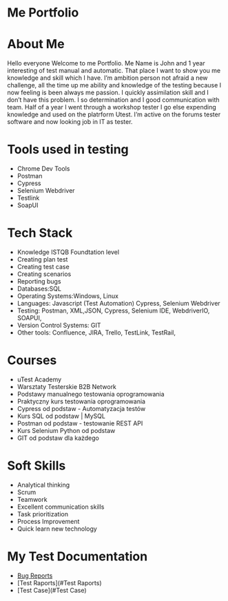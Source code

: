 

# Me Portfolio
# About Me

Hello everyone Welcome to me Portfolio. Me Name is John and 1 year interesting of test manual and automatic. That place I want to show you me knowledge  and skill which I have. I’m ambition person not afraid a new challenge, all the time up me ability and knowledge of the testing because I now feeling is been always me passion. I quickly assimilation skill and I don’t have this problem. I so determination  and I good communication with team. Half of a year I went through a workshop tester I go else expending knowledge and used on the platrform Utest. I’m active on the forums tester software and now looking job in IT as tester.

# Tools used in testing

 * Chrome Dev Tools
 * Postman 
 * Cypress 
 * Selenium Webdriver
 * Testlink
 * SoapUI

# Tech Stack
* Knowledge ISTQB Foundtation level
* Creating plan test
* Creating test case
* Creating scenarios
* Reporting bugs
* Databases:SQL 
* Operating Systems:Windows, Linux
* Languages: Javascript (Test Automation) Cypress, Selenium Webdriver
* Testing: Postman, XML,JSON, Cypress, Selenium IDE, WebdriverIO, SOAPUI, 
* Version Control Systems: GIT
* Other tools: Confluence, JIRA, Trello, TestLink, TestRail, 

# Courses

 * uTest Academy
 * Warsztaty Testerskie B2B Network
 * Podstawy manualnego testowania oprogramowania
 * Praktyczny kurs testowania oprogramowania
 * Cypress od podstaw - Automatyzacja testów
 * Kurs SQL od podstaw | MySQL
 * Postman od podstaw - testowanie REST API
 * Kurs Selenium Python od podstaw
 * GIT od podstaw dla każdego


    

# Soft Skills

  * Analytical thinking
  * Scrum
  * Teamwork
  * Excellent communication skills
  * Task prioritization
  * Process Improvement
  * Quick learn new technology 
  
# My Test Documentation
  * [Bug Reports](https://github.com/Zagi93/Zagi93/tree/main/Zg%C5%82oszenia%20b%C5%82%C4%99d%C3%B3w)
  * [Test Raports](#Test Raports)
  * [Test Case](#Test Case)

<!--
**Zagi93/Zagi93** is a ✨ _special_ ✨ repository because its `README.md` (this file) appears on your GitHub profile.

Here are some ideas to get you started:

- 🔭 I’m currently working on ...
- 🌱 I’m currently learning ...
- 👯 I’m looking to collaborate on ...
- 🤔 I’m looking for help with ...
- 💬 Ask me about ...
- 📫 How to reach me: ...
- 😄 Pronouns: ...
- ⚡ Fun fact: ...
-->
